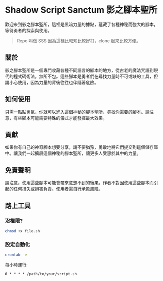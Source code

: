 # Shadow Script Sanctum 影之腳本聖所

歡迎來到影之腳本聖所，這裡是黑暗力量的據點，蘊藏了各種神秘而強大的腳本，等待勇者的探索與使用。

> Repo 叫做 SSS 因為這樣比較短比較好打，clone 起來比較方便。

## 關於

影之腳本聖所是一個專門收藏各種不同語言的腳本的地方，從古老的魔法咒語到現代的程式碼術法，無所不包。這些腳本是勇者們在尋找力量時不可或缺的工具，但請小心使用，因為力量的背後往往也伴隨著危險。

## 如何使用

只需一點點勇氣，你就可以進入這個神秘的腳本聖所，尋找你需要的腳本。請注意，有些腳本可能需要特殊的儀式才能發揮最大效果。

## 貢獻

如果你有自己的神奇腳本想要分享，請不要猶豫，勇敢地將它們提交到這個儲存庫中。讓我們一起擴展這個神秘的腳本聖所，讓更多人受惠於其中的力量。

## 免責聲明

請注意，使用這些腳本可能會帶來意想不到的後果。作者不對因使用這些腳本而引起的任何損失或損害負責。使用者需自行承擔風險。

## 路上工具

### 沒權限?

```bash
chmod +x file.sh
```

### 設定自動化

```bash
crontab -e
```

每小時運行:

```
0 * * * * /path/to/your/script.sh
```

